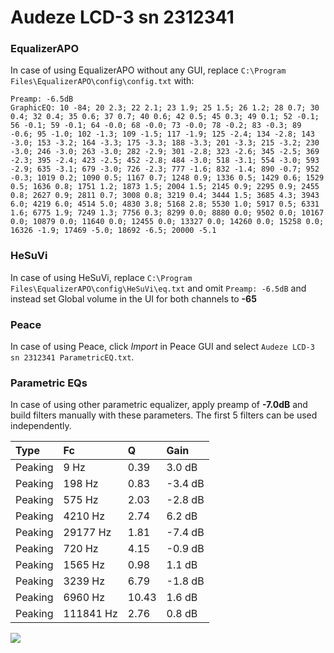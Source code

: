 # Audeze LCD-3 sn 2312341

### EqualizerAPO
In case of using EqualizerAPO without any GUI, replace `C:\Program Files\EqualizerAPO\config\config.txt`
with:
```
Preamp: -6.5dB
GraphicEQ: 10 -84; 20 2.3; 22 2.1; 23 1.9; 25 1.5; 26 1.2; 28 0.7; 30 0.4; 32 0.4; 35 0.6; 37 0.7; 40 0.6; 42 0.5; 45 0.3; 49 0.1; 52 -0.1; 56 -0.1; 59 -0.1; 64 -0.0; 68 -0.0; 73 -0.0; 78 -0.2; 83 -0.3; 89 -0.6; 95 -1.0; 102 -1.3; 109 -1.5; 117 -1.9; 125 -2.4; 134 -2.8; 143 -3.0; 153 -3.2; 164 -3.3; 175 -3.3; 188 -3.3; 201 -3.3; 215 -3.2; 230 -3.0; 246 -3.0; 263 -3.0; 282 -2.9; 301 -2.8; 323 -2.6; 345 -2.5; 369 -2.3; 395 -2.4; 423 -2.5; 452 -2.8; 484 -3.0; 518 -3.1; 554 -3.0; 593 -2.9; 635 -3.1; 679 -3.0; 726 -2.3; 777 -1.6; 832 -1.4; 890 -0.7; 952 -0.3; 1019 0.2; 1090 0.5; 1167 0.7; 1248 0.9; 1336 0.5; 1429 0.6; 1529 0.5; 1636 0.8; 1751 1.2; 1873 1.5; 2004 1.5; 2145 0.9; 2295 0.9; 2455 0.8; 2627 0.9; 2811 0.7; 3008 0.8; 3219 0.4; 3444 1.5; 3685 4.3; 3943 6.0; 4219 6.0; 4514 5.0; 4830 3.8; 5168 2.8; 5530 1.0; 5917 0.5; 6331 1.6; 6775 1.9; 7249 1.3; 7756 0.3; 8299 0.0; 8880 0.0; 9502 0.0; 10167 0.0; 10879 0.0; 11640 0.0; 12455 0.0; 13327 0.0; 14260 0.0; 15258 0.0; 16326 -1.9; 17469 -5.0; 18692 -6.5; 20000 -5.1
```

### HeSuVi
In case of using HeSuVi, replace `C:\Program Files\EqualizerAPO\config\HeSuVi\eq.txt` and omit `Preamp:
-6.5dB` and instead set Global volume in the UI for both channels to **-65**

### Peace
In case of using Peace, click *Import* in Peace GUI and select `Audeze LCD-3 sn 2312341 ParametricEQ.txt`.

### Parametric EQs
In case of using other parametric equalizer, apply preamp of **-7.0dB** and build filters manually with
these parameters. The first 5 filters can be used independently.

| Type    | Fc        |     Q | Gain    |
|:--------|:----------|:------|:--------|
| Peaking | 9 Hz      |  0.39 | 3.0 dB  |
| Peaking | 198 Hz    |  0.83 | -3.4 dB |
| Peaking | 575 Hz    |  2.03 | -2.8 dB |
| Peaking | 4210 Hz   |  2.74 | 6.2 dB  |
| Peaking | 29177 Hz  |  1.81 | -7.4 dB |
| Peaking | 720 Hz    |  4.15 | -0.9 dB |
| Peaking | 1565 Hz   |  0.98 | 1.1 dB  |
| Peaking | 3239 Hz   |  6.79 | -1.8 dB |
| Peaking | 6960 Hz   | 10.43 | 1.6 dB  |
| Peaking | 111841 Hz |  2.76 | 0.8 dB  |

![](https://raw.githubusercontent.com/jaakkopasanen/AutoEq/master/results/innerfidelity/sbaf-serious/Audeze%20LCD-3%20sn%202312341/Audeze%20LCD-3%20sn%202312341.png)
